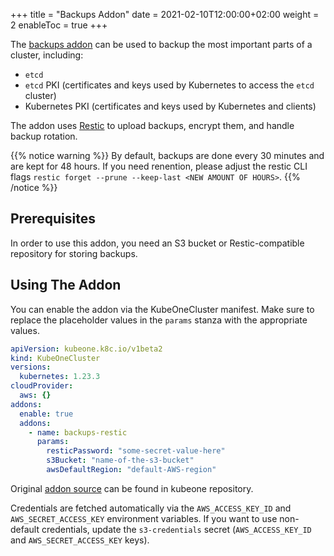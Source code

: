 +++
title = "Backups Addon"
date = 2021-02-10T12:00:00+02:00
weight = 2
enableToc = true
+++

The [backups addon][backups-addon-src] can be used to backup the most important
parts of a cluster, including:
* `etcd`
* `etcd` PKI (certificates and keys used by Kubernetes to access the `etcd`
  cluster)
* Kubernetes PKI (certificates and keys used by Kubernetes and clients)

The addon uses [Restic][restic-net] to upload backups, encrypt them, and handle
backup rotation.

{{% notice warning %}}
By default, backups are done every 30 minutes and are
kept for 48 hours. If you need renention, please adjust the restic CLI flags
`restic forget --prune --keep-last <NEW AMOUNT OF HOURS>`.
{{% /notice %}}

## Prerequisites

In order to use this addon, you need an S3 bucket or Restic-compatible
repository for storing backups.

## Using The Addon

You can enable the addon via the KubeOneCluster manifest. Make sure to replace
the placeholder values in the `params` stanza with the appropriate values.

```yaml
apiVersion: kubeone.k8c.io/v1beta2
kind: KubeOneCluster
versions:
  kubernetes: 1.23.3
cloudProvider:
  aws: {}
addons:
  enable: true
  addons:
    - name: backups-restic
      params:
        resticPassword: "some-secret-value-here"
        s3Bucket: "name-of-the-s3-bucket"
        awsDefaultRegion: "default-AWS-region"
```

Original [addon source][backups-addon-src] can be found in kubeone repository.

Credentials are fetched automatically via the `AWS_ACCESS_KEY_ID` and
`AWS_SECRET_ACCESS_KEY` environment variables. If you want to use non-default
credentials, update the `s3-credentials` secret
(`AWS_ACCESS_KEY_ID` and `AWS_SECRET_ACCESS_KEY` keys).

[backups-addon-src]: https://raw.githubusercontent.com/kubermatic/kubeone/master/addons/backups-restic/backups-restic.yaml
[restic-net]: https://restic.net/
